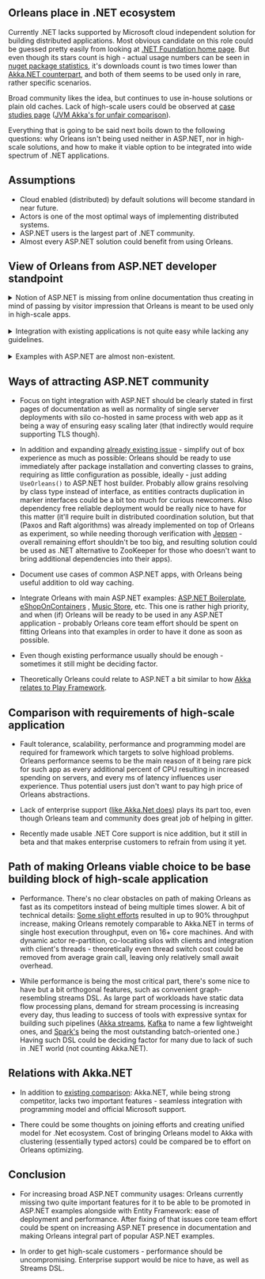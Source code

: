 ## Orleans place in .NET ecosystem
Currently .NET lacks supported by Microsoft cloud independent solution for building distributed applications. Most obvious candidate on this role could be guessed pretty easily from looking at [ .NET Foundation home page](https://github.com/dotnet). But even though its stars count is high - actual usage numbers can be seen in [nuget package statistics](https://www.nuget.org/stats/packages/Microsoft.Orleans.Core?groupby=Version), it's downloads count is two times lower than [Akka.NET counterpart]( https://www.nuget.org/stats/packages/Akka?groupby=Version), and both of them seems to be used only in rare, rather specific scenarios.

Broad community likes the idea, but continues to use in-house solutions or plain old caches.
Lack of high-scale users could be observed at [case studies page](http://dotnet.github.io/orleans/Community/Who-Is-Using-Orleans.html) ([JVM Akka's for unfair comparison](https://www.lightbend.com/case-studies)).

Everything that is going to be said next boils down to the following questions: why Orleans isn't being used neither in ASP.NET, nor in high-scale solutions, and how to make it viable option to be integrated into wide spectrum of .NET applications.

## Assumptions
 - Cloud enabled (distributed)  by default solutions will become standard in near future.
 - Actors is one of the most optimal ways of implementing distributed systems. 
 - ASP.NET users is the largest part of .NET community.
 - Almost every ASP.NET solution could benefit from using Orleans.

## View of Orleans from ASP.NET developer standpoint
 <details><summary>Notion of ASP.NET is missing from online documentation thus creating in mind 
 of passing by visitor impression that Orleans is meant to be used only in high-scale apps.</summary>
<p>
<br/>
 First place where curious potential user goes is documentation.  Orleans' first [page](http://dotnet.github.io/orleans/Documentation/Introduction.html) - great in terms of abstractions, but completely missing even a notion of ASP.NET, and so does it's left menu. Getting at least some ASP.NET reference requires navigation to tutorials, where it can be located under entry which name again, like on purpose, avoids mentioning ASP.NET (http://dotnet.github.io/orleans/Tutorials/Front-Ends-for-Orleans-Services.html).
Thus such visitor have quite high chances of getting impression that Orleans is for some high scale apps, and for his ASP.NET app with 2 - 5 servers web farm (one of most high loaded ASP.NET deployments architecture - https://nickcraver.com/blog/2016/02/17/stack-overflow-the-architecture-2016-edition uses 11 web and 2 Redis servers) it would be overkill, and will just continue to use in-memory or external caches.
</p>
</details>

<br/>
<details><summary>Integration with existing applications is not quite easy while lacking any guidelines. </summary>
<p>
<br/>Problems of such integration: in addition to complexity of awaits introducing into previously synchronous entities, it also usually brings in need in application architecture re-think or re-design
as it's entities in many cases are being tightly coupled, making straightforward rewrite for Orleans to result in chatty interactions with obvious outcomes with current Orleans performance. Recommended coordinator pattern lacks guidelines on how to design it,  and it's creation requires more thinking on existing system design in terms of DDD than in theoretically possible "every object - actor" approach, thus resulting in harder fit into existing design with reasonable compared to possible outcome costs. 
And as additional exercise for the ones wanting to incorporate Orleans into their apps - each entity contract needs to be duplicated in marker interface (While usually being right approach - for newcomers it could be a bit too much trouble for ghostly benefits).
</p>
</details>


<br/>
<details><summary>Examples with ASP.NET are almost non-existent.</summary>
<p>
<br/>
There's no ASP.NET templates besides few without "ASP.NET " in name in examples folder. So for new ASP.NET project question whether to add Orleans to it is usually being rhetorical. 
</p>
</details>


## Ways of attracting ASP.NET community
 - Focus on tight integration with ASP.NET should be clearly stated in first pages of documentation as well as normality of single server deployments with silo co-hosted in same process with web app as it being a way of ensuring easy scaling later (that indirectly would require supporting TLS though). 

 - In addition and expanding [already existing issue](https://github.com/dotnet/orleans/issues/3190) - simplify out of box experience as much as possible:  Orleans should be ready to use immediately after package installation and converting classes to grains, requiring as little configuration as possible,  ideally - just adding ``UseOrleans()`` to ASP.NET host builder. Probably allow grains resolving by class type instead of interface, as entities contracts duplication in marker interfaces could be a bit too much for curious newcomers.
Also dependency free reliable deployment would be really nice to have for this matter (it'll require built in distributed coordination solution, but that (Paxos and Raft algorithms) was already implemented on top of Orleans as experiment, so while needing thorough verification with [Jepsen](https://github.com/jepsen-io/jepsen)  - overall remaining effort shouldn't be too big, and resulting solution could be used as .NET alternative to ZooKeeper for those who doesn't want to bring additional dependencies into their apps). 

 - Document use cases of common ASP.NET apps, with Orleans being useful addition to old way caching.

 - Integrate Orleans  with main ASP.NET examples: [ASP.NET Boilerplate](https://github.com/aspnetboilerplate/aspnetboilerplate), [eShopOnContainers](https://github.com/dotnet-architecture/eShopOnContainers) , [Music Store](https://github.com/aspnet/MusicStore), etc. This one is rather high priority, and when (if) Orleans will be ready to be used in any ASP.NET application -  probably Orleans core team effort should be spent on fitting Orleans into that examples in order to have it done as soon as possible. 

- Even though existing performance usually should be enough - sometimes it still might be deciding factor. 

- Theoretically Orleans could relate to ASP.NET a bit similar to how [Akka relates to Play Framework](https://www.playframework.com/documentation/2.6.x/JavaAkka). 
 
## Comparison with requirements of high-scale application
- Fault tolerance, scalability, performance and programming model are required for framework which targets to solve highload problems.  Orleans performance seems to be the main reason of it being rare pick for such app as every additional percent of CPU resulting in increased spending on servers, and every ms of latency influences user experience. Thus potential users just don't want to pay high price of Orleans abstractions.

- Lack of enterprise support ([like Akka.Net does](https://petabridge.com/services/consulting/)) plays its part too, even though Orleans team and community does great job of helping in gitter. 
- Recently made usable .NET Core support is nice addition, but it still in beta and that makes enterprise customers to refrain from using it yet.
 
## Path of making Orleans viable choice to be base building block of high-scale application
- Performance. There's no clear obstacles on path of making Orleans as fast as its competitors instead of being multiple times slower. A bit of technical details: [Some slight efforts](https://github.com/dotnet/orleans/issues/2060) resulted in up to 90% throughput increase, making Orleans remotely comparable to Akka.NET in terms of single host execution throughput, even on 16+ core machines. And with dynamic actor re-partition, co-locating silos with clients and integration with client's threads - theoretically even thread switch cost could be removed from average grain call, leaving only relatively small await overhead. 

- While performance is being the most critical part, there's some nice to have but a bit orthogonal features, such as convenient graph-resembling streams DSL. As large part of workloads have static data flow processing plans, demand for stream processing is increasing every day, thus leading to success of tools with expressive syntax for building such pipelines ([Akka streams](https://doc.akka.io/docs/akka/2.5/scala/stream/index.html), [Kafka](https://docs.confluent.io/current/streams/index.html) to name a few lightweight ones, and [Spark's](https://spark.apache.org/streaming/ ) being the most outstanding batch-oriented one.) Having such DSL   could be deciding factor for many due to lack of such in .NET world (not counting Akka.NET).


## Relations with Akka.NET
- In addition to [existing comparison](https://github.com/akka/akka-meta/blob/master/ComparisonWithOrleans.md): Akka.NET, while being strong competitor, lacks two important features - seamless integration with programming model and official Microsoft support.
 
- There could be some thoughts on joining efforts and creating unified model for .Net ecosystem. Cost of bringing Orleans model to Akka with clustering (essentially typed actors) could be compared be to effort on Orleans optimizing.

## Conclusion
- For increasing broad ASP.NET community usages: Orleans currently missing two quite important features for it to be able to be promoted in ASP.NET examples alongside with Entity Framework: ease of deployment and performance. After fixing of that issues core team effort could be spent on increasing ASP.NET presence in documentation and making Orleans integral part of popular ASP.NET examples.

- In order to get high-scale customers - performance should be uncompromising.  Enterprise support would be nice to have, as well as Streams DSL.

<br/>
<br/>

